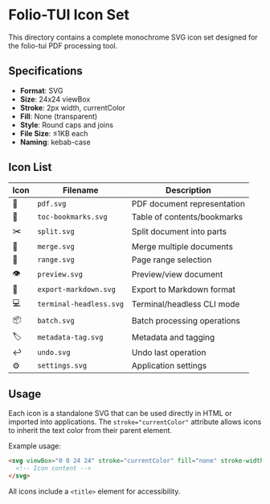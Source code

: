 # Folio-TUI Icon Set

This directory contains a complete monochrome SVG icon set designed for the folio-tui PDF processing tool.

## Specifications

- **Format**: SVG
- **Size**: 24x24 viewBox
- **Stroke**: 2px width, currentColor
- **Fill**: None (transparent)
- **Style**: Round caps and joins
- **File Size**: ≤1KB each
- **Naming**: kebab-case

## Icon List

| Icon | Filename | Description |
|------|----------|-------------|
| 📄 | `pdf.svg` | PDF document representation |
| 📑 | `toc-bookmarks.svg` | Table of contents/bookmarks |
| ✂️ | `split.svg` | Split document into parts |
| 🔗 | `merge.svg` | Merge multiple documents |
| 🎯 | `range.svg` | Page range selection |
| 👁️ | `preview.svg` | Preview/view document |
| 📝 | `export-markdown.svg` | Export to Markdown format |
| 💻 | `terminal-headless.svg` | Terminal/headless CLI mode |
| 📦 | `batch.svg` | Batch processing operations |
| 🏷️ | `metadata-tag.svg` | Metadata and tagging |
| ↩️ | `undo.svg` | Undo last operation |
| ⚙️ | `settings.svg` | Application settings |

## Usage

Each icon is a standalone SVG that can be used directly in HTML or imported into applications. The `stroke="currentColor"` attribute allows icons to inherit the text color from their parent element.

Example usage:
```html
<svg viewBox="0 0 24 24" stroke="currentColor" fill="none" stroke-width="2">
  <!-- Icon content -->
</svg>
```

All icons include a `<title>` element for accessibility.